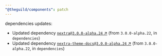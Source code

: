 ```yaml
---
"@theguild/components": patch
---
```

dependencies updates:
  - Updated dependency [`nextra@3.0.0-alpha.24` ↗︎](https://www.npmjs.com/package/nextra/v/3.0.0) (from `3.0.0-alpha.22`, in `dependencies`)
  - Updated dependency [`nextra-theme-docs@3.0.0-alpha.24` ↗︎](https://www.npmjs.com/package/nextra-theme-docs/v/3.0.0) (from `3.0.0-alpha.22`, in `dependencies`)
